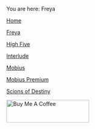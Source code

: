 You are here: Freya

[Home](https://github.com/nightw0lv/iTopZ-Java)

[Freya](https://github.com/nightw0lv/iTopZ-Java/tree/master/Freya)

[High Five](https://github.com/nightw0lv/iTopZ-Java/tree/master/HighFive)

[Interlude](https://github.com/nightw0lv/iTopZ-Java/tree/master/Interlude)

[Mobius](https://github.com/nightw0lv/iTopZ-Java/tree/master/Mobius)

[Mobius Premium](https://github.com/nightw0lv/iTopZ-Java/tree/master/MobiusPremium)

[Scions of Destiny](https://github.com/nightw0lv/iTopZ-Java/tree/master/Scions%20of%20Destiny)

<a href="https://www.buymeacoffee.com/night" target="_blank"><img src="https://cdn.buymeacoffee.com/buttons/v2/default-blue.png" alt="Buy Me A Coffee" style="height: 60px !important;width: 217px !important;" ></a>